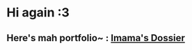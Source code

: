 # Hi again :3

## Here's mah portfolio~ : [Imama's Dossier](https://nighterflex.github.io/portfolio/)
